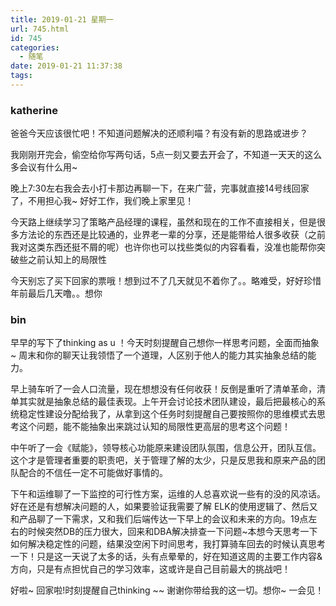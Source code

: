 ```yaml
---
title: 2019-01-21 星期一
url: 745.html
id: 745
categories:
  - 随笔
date: 2019-01-21 11:37:38
tags:
---
```


### katherine

爸爸今天应该很忙吧！不知道问题解决的还顺利喵？有没有新的思路或进步？

我刚刚开完会，偷空给你写两句话，5点一刻又要去开会了，不知道一天天的这么多会议有什么用~

晚上7:30左右我会去小打卡那边再聊一下，在来广营，完事就直接14号线回家了，不用担心我~ 好好工作，我们晚上家里见！

今天路上继续学习了策略产品经理的课程，虽然和现在的工作不直接相关，但是很多方法论的东西还是比较通的，业界老一辈的分享，还是能带给人很多收获（之前我对这类东西还挺不屑的呢）也许你也可以找些类似的内容看看，没准也能帮你突破些之前认知上的局限性

今天别忘了买下回家的票哦！想到过不了几天就见不着你了。。略难受，好好珍惜年前最后几天噜。。想你

### bin

早早的写下了thinking as u ！今天时刻提醒自己想你一样思考问题，全面而抽象 ~ 周末和你的聊天让我领悟了一个道理，人区别于他人的能力其实抽象总结的能力。 

早上骑车听了一会人口流量，现在想想没有任何收获！反倒是重听了清单革命，清单其实就是抽象总结的最佳表现。上午开会讨论技术团队建设，最后把最核心的系统稳定性建设分配给我了，从拿到这个任务时刻提醒自己要按照你的思维模式去思考这个问题，能不能抽象出来跳过认知的局限性更高层的思考这个问题！

中午听了一会《赋能》，领导核心功能原来建设团队氛围，信息公开，团队互信。这个才是管理者重要的职责吧，关于管理了解的太少，只是反思我和原来产品的团队配合的不信任一定不可能做好事情的。

下午和运维聊了一下监控的可行性方案，运维的人总喜欢说一些有的没的风凉话。好在还是有想解决问题的人，如果要验证我需要了解 ELK的使用逻辑了、然后又和产品聊了一下需求，又和我们后端传达一下早上的会议和未来的方向。19点左右的时候突然DB的压力很大，回来和DBA解决排查一下问题~本想今天思考一下如何解决稳定性的问题，结果没空闲下时间思考，我打算骑车回去的时候认真思考一下！只是这一天说了太多的话，头有点晕晕的，好在知道这周的主要工作内容&方向，只是有点担忧自己的学习效率，这或许是自己目前最大的挑战吧！

好啦~ 回家啦!时刻提醒自己thinking ~~ 谢谢你带给我的这一切。想你~ 一会见！